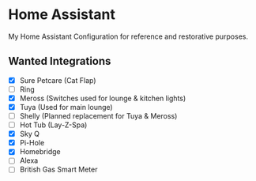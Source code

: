 # Home Assistant

My Home Assistant Configuration for reference and restorative purposes.

## Wanted Integrations

- [x] Sure Petcare (Cat Flap)
- [ ] Ring
- [x] Meross (Switches used for lounge & kitchen lights)
- [x] Tuya (Used for main lounge)
- [ ] Shelly (Planned replacement for Tuya & Meross)
- [ ] Hot Tub (Lay-Z-Spa)
- [x] Sky Q
- [x] Pi-Hole
- [x] Homebridge
- [ ] Alexa
- [ ] British Gas Smart Meter
